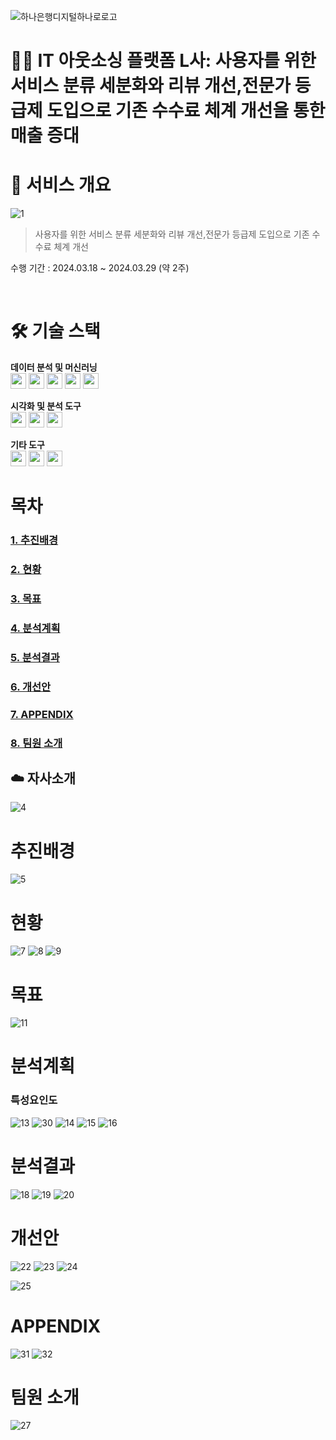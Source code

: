 ![하나은행디지털하나로로고](https://github.com/HRHRHRSSS/IToutsourcing_data_project/assets/138752144/9d1330a5-9adb-4a67-afc6-0c2749ea6509)
<br>

# 👩‍💻 IT 아웃소싱 플랫폼 L사: 사용자를 위한 서비스 분류 세분화와 리뷰 개선,전문가 등급제 도입으로 기존 수수료 체계 개선을 통한 매출 증대 

# 📌 서비스 개요
![1](https://github.com/HRHRHRSSS/IToutsourcing_data_project/assets/138752144/6b80bfe6-5a2c-4633-96e7-01b7c0549329)
>  사용자를 위한 서비스 분류 세분화와 리뷰 개선,전문가 등급제 도입으로 기존 수수료 체계 개선

수행 기간 : 2024.03.18 ~ 2024.03.29 (약 2주)

<br>

# 🛠️ 기술 스택
**데이터 분석 및 머신러닝**
<br/>
<img src="https://img.shields.io/badge/python-3776AB?style=for-the-badge&logo=python&logoColor=white" width="auto" height="25">
<img src="https://img.shields.io/badge/scikitlearn-F7931E?style=for-the-badge&logo=scikit-learn&logoColor=white" width="auto" height="25">
<img src="https://img.shields.io/badge/pandas-150458?style=for-the-badge&logo=pandas&logoColor=white" width="auto" height="25">
<img src="https://img.shields.io/badge/numpy-013243?style=for-the-badge&logo=numpy&logoColor=white" width="auto" height="25">
<img src="https://img.shields.io/badge/jupyter-F37626?style=for-the-badge&logo=jupyter&logoColor=white" width="auto" height="25">


**시각화 및 분석 도구**
<br/>
<img src="https://img.shields.io/badge/plotly-3F4F75?style=for-the-badge&logo=plotly&logoColor=white" width="auto" height="25">
<img src="https://img.shields.io/badge/seaborn-388E3C?style=for-the-badge&logo=seaborn&logoColor=white" width="auto" height="25">
<img src="https://img.shields.io/badge/matplotlib-3776AB?style=for-the-badge&logo=matplotlib&logoColor=white" width="auto" height="25">

**기타 도구**
<br/>
<img src="https://img.shields.io/badge/figma-F24E1E?style=for-the-badge&logo=figma&logoColor=white" width="auto" height="25">
<img src="https://img.shields.io/badge/canva-00C4CC?style=for-the-badge&logo=canva&logoColor=white" width="auto" height="25">
<img src="https://img.shields.io/badge/github-181717?style=for-the-badge&logo=github&logoColor=white" width="auto" height="25">
<br/>

# 목차

### [**1. 추진배경**](#추진배경)

### [**2. 현황**](#현황)

### [**3. 목표**](#목표)

### [**4. 분석계획**](#분석계획)

### [**5. 분석결과**](#분석결과)

### [**6. 개선안**](#개선안)

### [**7. APPENDIX**](#appendix)

### [**8. 팀원 소개**](#팀원-소개)

## ☁️ 자사소개
![4](https://github.com/HRHRHRSSS/IToutsourcing_data_project/assets/138752144/17f1db76-88e2-4789-8c73-a53a6bd2ecfe)

# 추진배경
![5](https://github.com/HRHRHRSSS/IToutsourcing_data_project/assets/138752144/b3a55f78-5cfb-4562-8943-f56e215ecda1)

# 현황
![7](https://github.com/HRHRHRSSS/IToutsourcing_data_project/assets/138752144/02eb2e1d-84dc-445e-a272-954d2550ee35)
![8](https://github.com/HRHRHRSSS/IToutsourcing_data_project/assets/138752144/98bc752f-dbf5-46e1-b4ce-e13b6cbc99c3)
![9](https://github.com/HRHRHRSSS/IToutsourcing_data_project/assets/138752144/af39498a-c9e7-4658-bad1-d5b60a624e5d)

# 목표
![11](https://github.com/HRHRHRSSS/IToutsourcing_data_project/assets/138752144/a07a6eb2-0ea2-4e77-8eb8-7097daf97d8a)

# 분석계획
### 특성요인도
![13](https://github.com/HRHRHRSSS/IToutsourcing_data_project/assets/138752144/3221b6a5-1a76-4168-bde2-56f2a7799b56)
![30](https://github.com/HRHRHRSSS/IToutsourcing_data_project/assets/138752144/cd8d3df4-2d98-414f-9c7e-b2eb2656f6e4)
![14](https://github.com/HRHRHRSSS/IToutsourcing_data_project/assets/138752144/e665e55a-56af-4270-973f-0bc5c2f730e7)
![15](https://github.com/HRHRHRSSS/IToutsourcing_data_project/assets/138752144/cad6e330-9b6d-4d63-b8a4-b3ff4850f7e6)
![16](https://github.com/HRHRHRSSS/IToutsourcing_data_project/assets/138752144/4ae17346-69a2-44d7-9a34-fd59e6032474)

# 분석결과
![18](https://github.com/HRHRHRSSS/IToutsourcing_data_project/assets/138752144/ad0a5068-6992-4292-8cfd-96d7b5d4fd48)
![19](https://github.com/HRHRHRSSS/IToutsourcing_data_project/assets/138752144/b28ad8f4-0427-4dc2-973e-dff47d012834)
![20](https://github.com/HRHRHRSSS/IToutsourcing_data_project/assets/138752144/af4ab0a9-49b1-440d-9a07-b8135ecb3af2)

# 개선안
![22](https://github.com/HRHRHRSSS/IToutsourcing_data_project/assets/138752144/cbb8b73f-bab3-4ad2-83a5-548d158522c9)
![23](https://github.com/HRHRHRSSS/IToutsourcing_data_project/assets/138752144/398067b8-aebf-4556-b793-ba47184e36b0)
![24](https://github.com/HRHRHRSSS/IToutsourcing_data_project/assets/138752144/115cb21c-e120-44a0-ba5e-872779c58380)

![25](https://github.com/HRHRHRSSS/IToutsourcing_data_project/assets/138752144/1398722c-00a4-4c1a-9b9b-77252c414a67)

# APPENDIX
![31](https://github.com/HRHRHRSSS/IToutsourcing_data_project/assets/138752144/31e09a22-a4a0-4c71-88f8-3bc3caea90ca)
![32](https://github.com/HRHRHRSSS/IToutsourcing_data_project/assets/138752144/c51de96f-6280-4f0c-8c36-0161923a9995)

# 팀원 소개
![27](https://github.com/HRHRHRSSS/IToutsourcing_data_project/assets/138752144/08b5b1d4-44fc-4adb-8071-e80e4d706b51)

